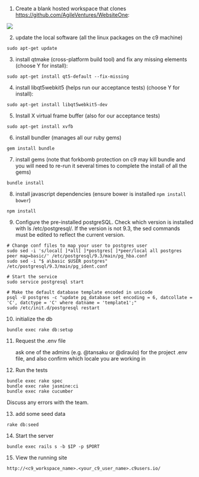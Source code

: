 1) Create a blank hosted workspace that clones https://github.com/AgileVentures/WebsiteOne:

![](https://www.dropbox.com/s/rrswbnz78czt8my/Screenshot%202016-05-25%2008.40.44.png?dl=1)


2) update the local software (all the linux packages on the c9 machine)

```
sudo apt-get update

```

3) install qtmake (cross-platform build tool) and fix any missing elements (choose Y for install):

```
sudo apt-get install qt5-default --fix-missing
```

4) install libqt5webkit5 (helps run our acceptance tests) (choose Y for install):

```
sudo apt-get install libqt5webkit5-dev
```

5) Install X virtual frame buffer (also for our acceptance tests)

```
sudo apt-get install xvfb
```

6) install bundler (manages all our ruby gems)

```
gem install bundle
```

7) install gems (note that forkbomb protection on c9 may kill bundle and you will need to re-run it several times to complete the install of all the gems)

```
bundle install
```

8) install javascript dependencies (ensure bower is installed `npm install bower`)

```
npm install
```

9) Configure the pre-installed postgreSQL. Check which version is installed with ls /etc/postgresql/. If the version is not 9.3, the sed commands must be edited to reflect the current version.

```
# Change conf files to map your user to postgres user
sudo sed -i 's/local[ ]*all[ ]*postgres[ ]*peer/local all postgres peer map=basic/' /etc/postgresql/9.3/main/pg_hba.conf
sudo sed -i "$ a\basic $USER postgres" /etc/postgresql/9.3/main/pg_ident.conf
    
# Start the service
sudo service postgresql start

# Make the default database template encoded in unicode
psql -U postgres -c "update pg_database set encoding = 6, datcollate = 'C', datctype = 'C' where datname = 'template1';"
sudo /etc/init.d/postgresql restart
```

10) initialize the db

```
bundle exec rake db:setup
```

11) Request the .env file
    
    ask one of the admins (e.g. @tansaku or @diraulo) for the project .env file, and also confirm which locale you are working in

12) Run the tests

```
bundle exec rake spec
bundle exec rake jasmine:ci
bundle exec rake cucumber
```

Discuss any errors with the team.

13) add some seed data

```
rake db:seed
```

14) Start the server

```
bundle exec rails s -b $IP -p $PORT
```
    
15) View the running site 

`http://<c9_workspace_name>.<your_c9_user_name>.c9users.io/`
